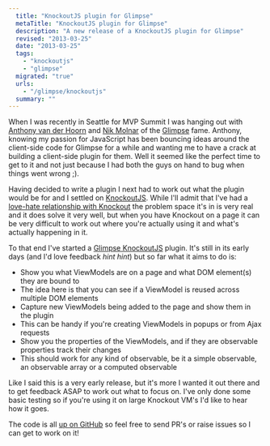 ```yaml
---
  title: "KnockoutJS plugin for Glimpse"
  metaTitle: "KnockoutJS plugin for Glimpse"
  description: "A new release of a KnockoutJS plugin for Glimpse"
  revised: "2013-03-25"
  date: "2013-03-25"
  tags: 
    - "knockoutjs"
    - "glimpse"
  migrated: "true"
  urls: 
    - "/glimpse/knockoutjs"
  summary: ""
---
```

When I was recently in Seattle for MVP Summit I was hanging out with [Anthony van der Hoorn](http://twitter.com/anthony_vdh) and [Nik Molnar](http://twitter.com/nikmd23) of the [Glimpse](http://getglimpse.com) fame. Anthony, knowing my passion for JavaScript has been bouncing ideas around the client-side code for Glimpse for a while and wanting me to have a crack at building a client-side plugin for them. Well it seemed like the perfect time to get to it and not just because I had both the guys on hand to bug when things went wrong ;).

Having decided to write a plugin I next had to work out what the plugin would be for and I settled on [KnockoutJS](http://knockoutjs.com). While I'll admit that I've had a [love-hate relationship with Knockout](https://www.aaron-powell.com/tagged/knockoutjs) the problem space it's in is very real and it does solve it very well, but when you have Knockout on a page it can be very difficult to work out where you're actually using it and what's actually happening in it.

To that end I've started a [Glimpse KnockoutJS](http://nuget.org/packages/glimpse-knockout) plugin. It's still in its early days (and I'd love feedback *hint hint*) but so far what it aims to do is:

* Show you what ViewModels are on a page and what DOM element(s) they are bound to
 * The idea here is that you can see if a ViewModel is reused across multiple DOM elements
* Capture new ViewModels being added to the page and show them in the plugin
 * This can be handy if you're creating ViewModels in popups or from Ajax requests
* Show you the properties of the ViewModels, and if they are observable properties track their changes
 * This should work for any kind of observable, be it a simple observable, an observable array or a computed observable

Like I said this is a very early release, but it's more I wanted it out there and to get feedback ASAP to work out what to focus on. I've only done some basic testing so if you're using it on large Knockout VM's I'd like to hear how it goes.

The code is all [up on GitHub](https://github.com/aaronpowell/glimpse-knockout) so feel free to send PR's or raise issues so I can get to work on it!

